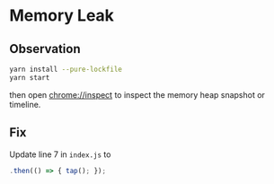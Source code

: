 # Memory Leak

## Observation

```bash
yarn install --pure-lockfile
yarn start
```

then open [chrome://inspect](chrome://inspect) to inspect the memory heap snapshot or timeline.

## Fix

Update line 7 in `index.js` to

```js
.then(() => { tap(); });
```
